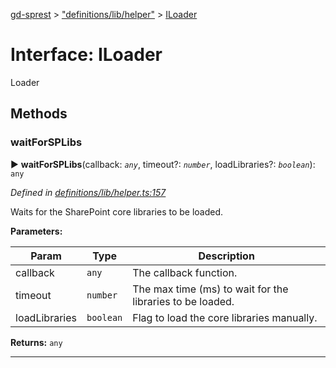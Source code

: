 [gd-sprest](../README.md) > ["definitions/lib/helper"](../modules/_definitions_lib_helper_.md) > [ILoader](../interfaces/_definitions_lib_helper_.iloader.md)



# Interface: ILoader


Loader


## Methods
<a id="waitforsplibs"></a>

###  waitForSPLibs

► **waitForSPLibs**(callback: *`any`*, timeout?: *`number`*, loadLibraries?: *`boolean`*): `any`




*Defined in [definitions/lib/helper.ts:157](https://github.com/gunjandatta/sprest/blob/3de79f1/src/definitions/lib/helper.ts#L157)*



Waits for the SharePoint core libraries to be loaded.


**Parameters:**

| Param | Type | Description |
| ------ | ------ | ------ |
| callback | `any`   |  The callback function. |
| timeout | `number`   |  The max time (ms) to wait for the libraries to be loaded. |
| loadLibraries | `boolean`   |  Flag to load the core libraries manually. |





**Returns:** `any`





___


